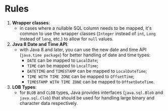 # Rules
1. **Wrapper classes**:
   - in cases where a nullable SQL column needs to be
   mapped, it's common to use the wrapper classes 
   (`Integer` instead of `int`, `Long` instead of `long`, etc.)
   to allow for `null` values.
2. **Java 8 Date and Time API**:
   - with Java 8 and later, you can use the new
   date and time API (`java.time package`)
   for better handling of date and time types:
     - `DATE` can be mapped to `LocalDate`;
     - `TIME` can be mapped to `LocalTime`;
     - `DATETIME` and `TIMESTAMP` can be mapped to `LocalDateTime`;
     - `TIME WITH TIME ZONE` can be mapped to `OffsetTime`;
     - `TIMESTAMP WITH TIME ZONE` can be mapped to `OffsetDateTime`.
3. **LOB Types**:
   - for `BLOB` and `CLOB` types, Java provides interfaces 
   (`java.sql.Blob` and `java.sql.Clob`) that should be used
   for handling large binary and character data respectively.

